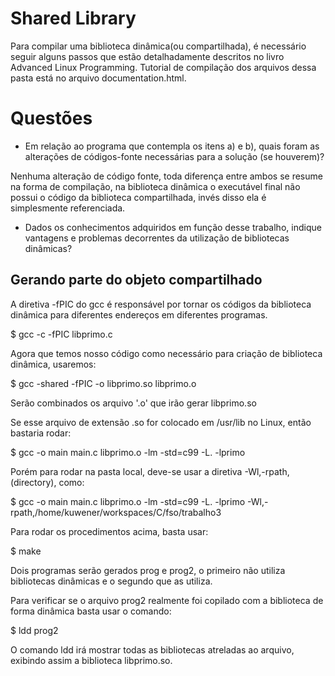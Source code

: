 # Shared Library

Para compilar uma biblioteca dinâmica(ou compartilhada), é necessário seguir alguns passos que estão detalhadamente descritos no livro Advanced Linux Programming. Tutorial de compilação dos arquivos dessa pasta está no arquivo documentation.html.

# Questões

* Em relação ao programa que contempla os itens a) e b), quais foram as alterações de códigos-fonte necessárias para a solução (se houverem)?

Nenhuma alteração de código fonte, toda diferença entre ambos se resume na forma de compilação, na biblioteca dinâmica o executável final não possui o código da biblioteca compartilhada, invés disso ela é simplesmente referenciada.

* Dados os conhecimentos adquiridos em função desse trabalho, indique vantagens e problemas decorrentes da utilização de bibliotecas dinâmicas?


## Gerando parte do objeto compartilhado

A diretiva -fPIC do gcc é responsável por tornar os códigos da biblioteca dinâmica para diferentes endereços em diferentes programas.

$ gcc -c -fPIC libprimo.c

Agora que temos nosso código como necessário para criação de biblioteca dinâmica, usaremos:

$ gcc -shared -fPIC -o libprimo.so libprimo.o

Serão combinados os arquivo '.o' que irão gerar libprimo.so

Se esse arquivo de extensão .so for colocado em /usr/lib no Linux, então bastaria rodar:

$ gcc -o main main.c libprimo.o -lm -std=c99 -L. -lprimo

Porém para rodar na pasta local, deve-se usar a diretiva -Wl,-rpath, (directory), como:

$ gcc -o main main.c libprimo.o -lm -std=c99 -L. -lprimo -Wl,-rpath,/home/kuwener/workspaces/C/fso/trabalho3

Para rodar os procedimentos acima, basta usar:

$ make

Dois programas serão gerados prog e prog2, o primeiro não utiliza bibliotecas
dinâmicas e o segundo que as utiliza.

Para verificar se o arquivo prog2 realmente foi copilado com a biblioteca de
forma dinâmica basta usar o comando:

$ ldd prog2

O comando ldd irá mostrar todas as bibliotecas atreladas ao arquivo, exibindo
assim a biblioteca libprimo.so.
